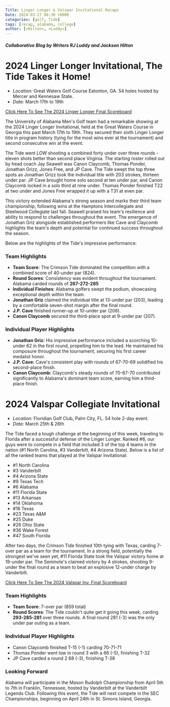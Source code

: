 ```yaml
---
Title: Linger Longer & Valspar Invitational Recaps
Date: 2024-03-27 06:30 +0000
categories: [golf, Tide]
tags: [recap, alabama, college]
author: [<Hilton>, <Luddy>]
---
```

 
 ##### Collaborative Blog by Writers RJ Luddy and Jackson Hilton
 
# 2024 Linger Longer Invitational, The Tide Takes it Home!

* _Location:_ Great Waters Golf Course
Eatonton, GA. 54 holes hosted by Mercer and Kennesaw State.
* _Date:_ March 17th to 19th

[Click Here To See The 2024 Linger Longer Final Scoreboard](https://results.golfstat.com/public/leaderboards/gsnav.cfm?pg=team&tid=28850)

The University of Alabama Men's Golf team had a remarkable showing at the 2024 Linger Longer Invitational, held at the Great Waters Course in Georgia this past March 17th to 19th. They secured their sixth Linger Longer title in program history (tying for the most wins ever at the tournament) and second consecutive win at the event.

The Tide went _LOW_ shooting a combined forty under over three rounds - eleven shots better than second place Virginia. The starting roster rolled out by head coach Jay Seawell was Canon Claycomb, Thomas Ponder, Jonathan Grizz, Jones Free, and JP Cave. The Tide swept the top three spots as Jonathan Grizz took the individual title with 203 strokes, thirteen under par. JP Cave brought home solo second at ten under par, and Canon Claycomb locked in a solo third at nine under. Thomas Ponder finished T22 at two under and Jones Free wrapped it up with a T31 at even par.

This victory extended Alabama's strong season and marks their third team championship, following wins at the Hamptons Intercollegiate and Steelwood Collegiate last fall. Seawell praised his team's resilience and ability to respond to challenges throughout the event. The emergence of Jonathan Griz alongside established performers like Cave and Claycomb highlights the team's depth and potential for continued success throughout the season.

Below are the highlights of the Tide's impressive performance:

### Team Highlights

* __Team Score__: The Crimson Tide dominated the competition with a combined score of 40-under par (824). 
* __Round Scores__: Consistency was evident throughout the tournament. Alabama carded rounds of __267-272-285__
* __Individual Finishes__: Alabama golfers swept the podium, showcasing exceptional depth within the team.
* __Jonathan Griz__ claimed the individual title at 13-under par (203), leading by a comfortable seven-shot margin after the final round.
* __J.P. Cave__ finished runner-up at 10-under par (206).
* __Canon Claycomb__ secured the third-place spot at 9-under par (207).

### Individual Player Highlights

* __Jonathan Griz:__ His impressive performance included a scorching 10-under 62 in the first round, propelling him to the lead. He maintained his composure throughout the tournament, securing his first career medalist honor.
* __J.P. Cave:__ Cave's consistent play with rounds of 67-70-69 solidified his second-place finish.
* __Canon Claycomb:__ Claycomb's steady rounds of 70-67-70 contributed significantly to Alabama's dominant team score, earning him a third-place finish.

# 2024 Valspar Collegiate Invitational
* _Location:_ Floridian Golf Club, Palm City, FL. 54 hole 2-day event. 
* _Date:_ March 25th & 26th

The Tide faced a tough challenge at the beginning of this week, traveling to Florida after a successful defense of the Linger Longer. Ranked #6, our guys were to compete in a field that included 3 of the top 4 teams in the nation (#1 North Carolina, #3 Vanderbilt, #4 Arizona State). Below is a list of all the ranked teams that played at the Valspar Invitational: 

- #1 North Carolina
- #3 Vanderbilt
- #4 Arizona State
- #9 Texas Tech
- #6 Alabama
- #11 Florida State
- #13 Arkansas
- #14 Oklahoma
- #18 Texas
- #23 Texas A&M
- #25 Duke
- #26 Ohio State
- #36 Wake Forest
- #47 South Florida

After two days, the Crimson Tide finished 10th tying with Texas, carding 7-over par as a team for the tournament. In a strong field, potentially the strongest we've seen yet, #11 Florida State took the Valspar victory home at 19-under par. The Seminole's claimed victory by 4 strokes, shooting 9-under the final round as a team to beat an explosive 12-under charge by Vanderbilt. 

[Click Here To See The 2024 Valspar Inv. Final Scoreboard](https://results.golfstat.com/public/leaderboards/gsnav.cfm?pg=team&tid=28932)

### Team Highlights

* __Team Score__: 7-over par (859 total)  
* __Round Scores__: The Tide couldn't quite get it going this week, carding __293-285-281__ over three rounds. A final round 281 (-3) was the only under par outing as a team. 

### Individual Player Highlights
* Canon Claycomb finished T-15 (-1) carding 70-71-71
* Thomas Ponder went low in round 3 with a 66 (-5), finishing T-32
* JP Cave carded a round 2 68 (-3), finishing T-38

### Looking Forward
Alabama will participate in the Mason Rudolph Championship from April 5th to 7th in Franklin, Tennessee, hosted by Vanderbilt at the Vanderbilt Legends Club. Following this event, the Tide will next compete in the SEC Championships, beginning on April 24th in St. Simons Island, Georgia. 
